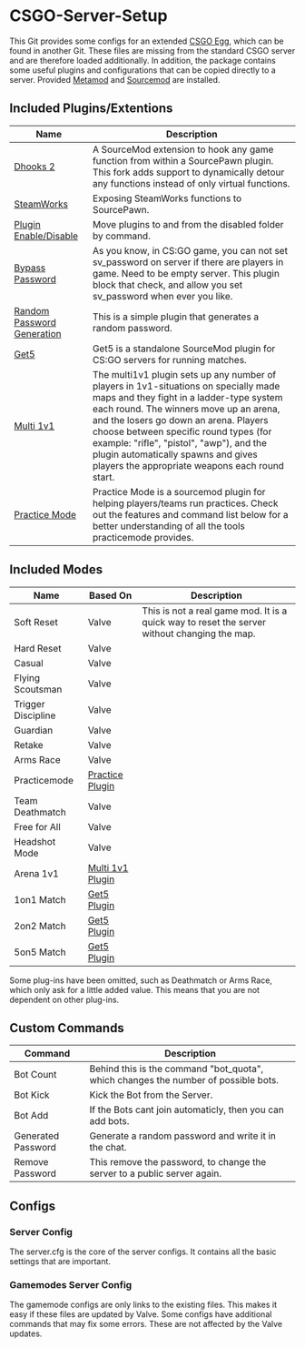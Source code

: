 # CSGO-Server-Setup
This Git provides some configs for an extended [CSGO Egg](https://github.com/Mashlex/Pterodactyl-Eggs/blob/199753a61b2bc9f04b5c4e3f6ecd1fea73615fb2/egg-counter--strike--global-offensive.json), which can be found in another Git. These files are missing from the standard CSGO server and are therefore loaded additionally.
In addition, the package contains some useful plugins and configurations that can be copied directly to a server. Provided [Metamod](https://www.sourcemm.net/) and [Sourcemod](https://www.sourcemod.net/) are installed.

## Included Plugins/Extentions
| Name | Description |
|------------------------------|--------------------------------------------------------------------|
| [Dhooks 2](https://github.com/peace-maker/DHooks2) | A SourceMod extension to hook any game function from within a SourcePawn plugin. This fork adds support to dynamically detour any functions instead of only virtual functions. |
| [SteamWorks](https://github.com/KyleSanderson/SteamWorks) | Exposing SteamWorks functions to SourcePawn. |
| [Plugin Enable/Disable](https://forums.alliedmods.net/showthread.php?p=1682844) | Move plugins to and from the disabled folder by command. |
| [Bypass Password](https://forums.alliedmods.net/showthread.php?p=2738005) | As you know, in CS:GO game, you can not set sv_password on server if there are players in game. Need to be empty server. This plugin block that check, and allow you set sv_password when ever you like. |
| [Random Password Generation](https://forums.alliedmods.net/showthread.php?t=139990) | This is a simple plugin that generates a random password. |
| [Get5](https://github.com/splewis/get5) | Get5 is a standalone SourceMod plugin for CS:GO servers for running matches. |
| [Multi 1v1](https://github.com/splewis/csgo-multi-1v1) | The multi1v1 plugin sets up any number of players in 1v1-situations on specially made maps and they fight in a ladder-type system each round. The winners move up an arena, and the losers go down an arena. Players choose between specific round types (for example: "rifle", "pistol", "awp"), and the plugin automatically spawns and gives players the appropriate weapons each round start. |
| [Practice Mode](https://github.com/splewis/csgo-practice-mode) | Practice Mode is a sourcemod plugin for helping players/teams run practices. Check out the features and command list below for a better understanding of all the tools practicemode provides. |

## Included Modes
| Name | Based On | Description |
|-----------------------|----------|---------------------------|
| Soft Reset | Valve | This is not a real game mod. It is a quick way to reset the server without changing the map. |
| Hard Reset | Valve |  |
| Casual | Valve |  |
| Flying Scoutsman | Valve |  |
| Trigger Discipline | Valve |  |
| Guardian | Valve |  |
| Retake | Valve |  |
| Arms Race | Valve |  |
| Practicemode | [Practice Plugin](https://github.com/splewis/csgo-practice-mode) |  |
| Team Deathmatch | Valve |  |
| Free for All | Valve |  |
| Headshot Mode | Valve |  |
| Arena 1v1 | [Multi 1v1 Plugin](https://github.com/splewis/csgo-multi-1v1) |  |
| 1on1 Match | [Get5 Plugin](https://github.com/splewis/get5) |  |
| 2on2 Match | [Get5 Plugin](https://github.com/splewis/get5) |  |
| 5on5 Match | [Get5 Plugin](https://github.com/splewis/get5) |  |

Some plug-ins have been omitted, such as Deathmatch or Arms Race, which only ask for a little added value. This means that you are not dependent on other plug-ins.

## Custom Commands
| Command | Description |
|----------------|------------------------------------------------|
| Bot Count | Behind this is the command "bot_quota", which changes the number of possible bots. | 
| Bot Kick | Kick the Bot from the Server. |  
| Bot Add | If the Bots cant join automaticly, then you can add bots. | 
| Generated Password | Generate a random password and write it in the chat. | 
| Remove Password | This remove the password, to change the server to a public server again. | 

## Configs
### Server Config
The server.cfg is the core of the server configs. It contains all the basic settings that are important.
### Gamemodes Server Config
The gamemode configs are only links to the existing files. This makes it easy if these files are updated by Valve. Some configs have additional commands that may fix some errors. These are not affected by the Valve updates.
